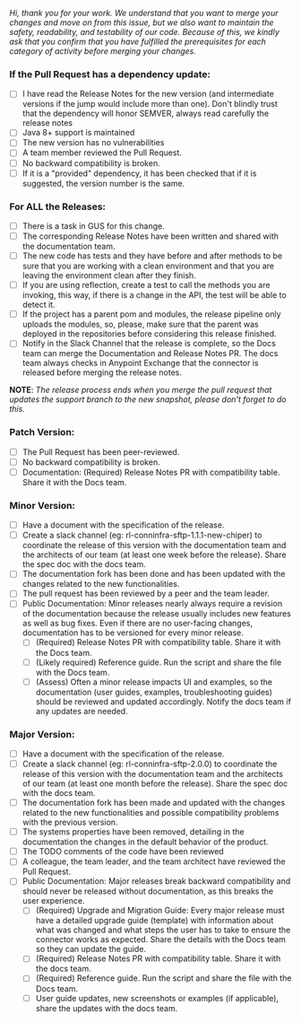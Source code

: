 *Hi, thank you for your work. We understand that you want to merge your changes and move on from this issue, but we also want to maintain the safety, readability, and testability of our code. Because of this, we kindly ask that you confirm that you have fulfilled the prerequisites for each category of activity before merging your changes.*

### If the Pull Request has a dependency update:
- [ ] I have read the Release Notes for the new version (and intermediate versions if the jump would include more than one). Don't blindly trust that the dependency will honor SEMVER, always read carefully the release notes
- [ ] Java 8+ support is maintained
- [ ] The new version has no vulnerabilities
- [ ] A team member reviewed the Pull Request.
- [ ] No backward compatibility is broken.
- [ ] If it is a "provided" dependency, it has been checked that if it is suggested, the version number is the same.

### For ALL the Releases:
- [ ] There is a task in GUS for this change.
- [ ] The corresponding Release Notes have been written and shared with the documentation team.
- [ ] The new code has tests and they have before and after methods to be sure that you are working with a clean environment and that you are leaving the environment clean after they finish.
- [ ] If you are using reflection, create a test to call the methods you are invoking, this way, if there is a change in the API, the test will be able to detect it.
- [ ] If the project has a parent pom and modules, the release pipeline only uploads the modules, so, please, make sure that the parent was deployed in the repositories before considering this release finished.
- [ ] Notify in the Slack Channel that the release is complete, so the Docs team can merge the Documentation and Release Notes PR. The docs team always checks in Anypoint Exchange that the connector is released before merging the release notes.

**NOTE**: *The release process ends when you merge the pull request that updates the support branch to the new snapshot, please don't forget to do this.*

### Patch Version:
- [ ] The Pull Request has been peer-reviewed.
- [ ] No backward compatibility is broken.
- [ ] Documentation: (Required) Release Notes PR with compatibility table. Share it with the Docs team.

### Minor Version:
- [ ] Have a document with the specification of the release.
- [ ] Create a slack channel (eg: rl-conninfra-sftp-1.1.1-new-chiper) to coordinate the release of this version with the documentation team and the architects of our team (at least one week before the release). Share the spec doc with the docs team.
- [ ] The documentation fork has been done and has been updated with the changes related to the new functionalities.
- [ ] The pull request has been reviewed by a peer and the team leader.
- [ ] Public Documentation: Minor releases nearly always require a revision of the documentation because the release usually includes new features as well as bug fixes. Even if there are no user-facing changes, documentation has to be versioned for every minor release.
    - [ ] (Required) Release Notes PR with compatibility table. Share it with the Docs team.
    - [ ] (Likely required) Reference guide. Run the script and share the file with the Docs team.
    - [ ] (Assess) Often a minor release impacts UI and examples, so the documentation (user guides, examples, troubleshooting guides) should be reviewed and updated accordingly. Notify the docs team if any updates are needed.

### Major Version:
- [ ] Have a document with the specification of the release.
- [ ] Create a slack channel (eg: rl-conninfra-sftp-2.0.0) to coordinate the release of this version with the documentation team and the architects of our team (at least one month before the release). Share the spec doc with the docs team.
- [ ] The documentation fork has been made and updated with the changes related to the new functionalities and possible compatibility problems with the previous version.
- [ ] The systems properties have been removed, detailing in the documentation the changes in the default behavior of the product.
- [ ] The TODO comments of the code have been reviewed
- [ ] A colleague, the team leader, and the team architect have reviewed the Pull Request.
- [ ] Public Documentation: Major releases break backward compatibility and should never be released without documentation, as this breaks the user experience.
    - [ ] (Required) Upgrade and Migration Guide: Every major release must have a detailed upgrade guide (template) with information about what was changed and what steps the user has to take to ensure the connector works as expected. Share the details with the Docs team so they can update the guide.
    - [ ] (Required) Release Notes PR with compatibility table. Share it with the docs team.
    - [ ] (Required) Reference guide. Run the script and share the file with the Docs team.
    - [ ] User guide updates, new screenshots or examples (if applicable), share the updates with the docs team. 
